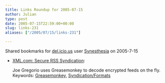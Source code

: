 ```yaml
---
title: Links Roundup for 2005-07-15
author: Julian
type: post
date: 2005-07-15T22:59:00+00:00
slug: links-231 
aliases: ["/2005/07/15/links-231"]

---
```

Shared bookmarks for [del.icio.us][1] user  [Synesthesia][2] on 2005-7-15

  * [XML.com: Secure RSS Syndication][3]:
  
    Joe Gregorio uses Greasemonkey to decode encrypted feeds on the fly. Keywords: [Greasemonkey][4], [Syndication/Formats][5]

 [1]: https://del.icio.us/
 [2]: https://del.icio.us/synesthesia
 [3]: https://www.xml.com/pub/a/2005/07/13/secure-rss.html "https://www.xml.com/pub/a/2005/07/13/secure-rss.html"
 [4]: https://del.icio.us/synesthesia/Greasemonkey
 [5]: https://del.icio.us/synesthesia/Syndication/Formats